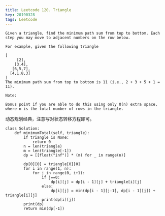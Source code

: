 ```yaml
---
title: Leetcode 120. Triangle
key: 20190328
tags: Leetcode
---
```


    Given a triangle, find the minimum path sum from top to bottom. Each step you may move to adjacent numbers on the row below.

    For example, given the following triangle

    [
         [2],
        [3,4],
       [6,5,7],
      [4,1,8,3]
    ]
    The minimum path sum from top to bottom is 11 (i.e., 2 + 3 + 5 + 1 = 11).

    Note:

    Bonus point if you are able to do this using only O(n) extra space, where n is the total number of rows in the triangle.


动态规划经典，注意写对状态转移方程即可。

    class Solution:
        def minimumTotal(self, triangle):
            if triangle is None:
                return 0
            n = len(triangle)
            m = len(triangle[-1])
            dp = [[float("inf")] * (m) for _ in range(n)]

            dp[0][0] = triangle[0][0]
            for i in range(1, n):
                for j in range(0, i+1):
                    if j==0:
                        dp[i][j] = dp[i - 1][j] + triangle[i][j]
                    else:
                        dp[i][j] = min(dp[i - 1][j-1], dp[i - 1][j]) + triangle[i][j]
                    print(dp[i][j])
            print(dp)
            return min(dp[-1])